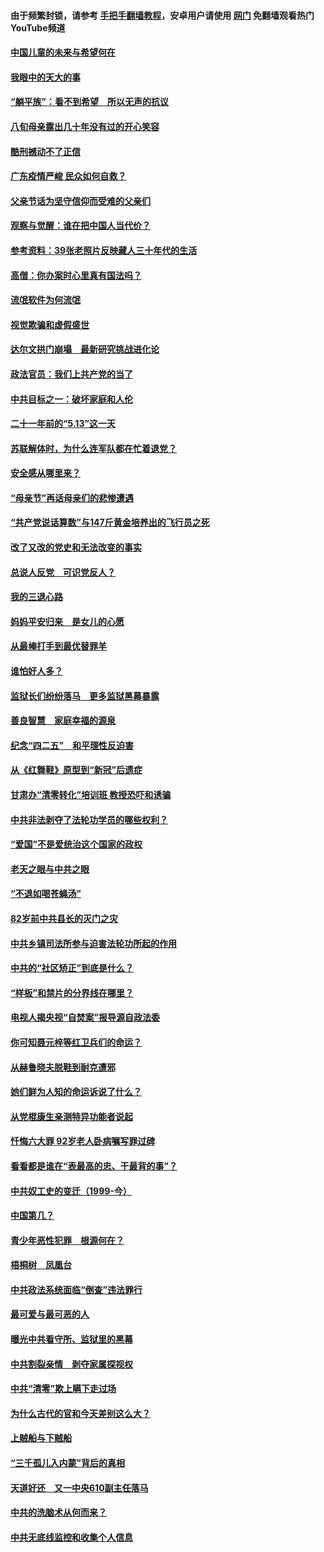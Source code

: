 #### 由于频繁封锁，请参考 [手把手翻墙教程](https://github.com/gfw-breaker/guides/wiki/)，安卓用户请使用 [网门](https://github.com/gfw-breaker/nogfw/blob/master/dl.md?t=07060501) 免翻墙观看热门YouTube频道 

#### [中国儿童的未来与希望何在](../pages/19/427680.md?t=07060501) 

#### [我眼中的天大的事](../pages/19/427619.md?t=07060501) 

#### [“躺平族”：看不到希望　所以无声的抗议](../pages/19/427464.md?t=07060501) 

#### [八旬母亲露出几十年没有过的开心笑容](../pages/19/427429.md?t=07060501) 

#### [酷刑撼动不了正信](../pages/19/427414.md?t=07060501) 

#### [广东疫情严峻 民众如何自救？](../pages/19/427311.md?t=07060501) 

#### [父亲节话为坚守信仰而受难的父亲们](../pages/19/427033.md?t=07060501) 

#### [观察与觉醒：谁在把中国人当代价？](../pages/19/426987.md?t=07060501) 

#### [参考资料：39张老照片反映藏人三十年代的生活](../pages/19/426471.md?t=07060501) 

#### [高僧：你办案时心里真有国法吗？](../pages/19/426530.md?t=07060501) 

#### [流氓软件为何流氓](../pages/19/426531.md?t=07060501) 

#### [视觉欺骗和虚假盛世](../pages/19/426443.md?t=07060501) 

#### [达尔文拱门崩塌　最新研究挑战进化论](../pages/19/426009.md?t=07060501) 

#### [政法官员：我们上共产党的当了](../pages/19/425351.md?t=07060501) 

#### [中共目标之一：破坏家庭和人伦](../pages/19/424454.md?t=07060501) 

#### [二十一年前的“5.13”这一天](../pages/19/424814.md?t=07060501) 

#### [苏联解体时，为什么连军队都在忙着退党？](../pages/19/424335.md?t=07060501) 

#### [安全感从哪里来？](../pages/19/424336.md?t=07060501) 

#### [“母亲节”再话母亲们的悲惨遭遇](../pages/19/424234.md?t=07060501) 

#### [“共产党说话算数”与147斤黄金培养出的飞行员之死](../pages/19/424115.md?t=07060501) 

#### [改了又改的党史和无法改变的事实](../pages/19/424037.md?t=07060501) 

#### [总说人反党　可识党反人？](../pages/19/423820.md?t=07060501) 

#### [我的三退心路](../pages/19/423876.md?t=07060501) 

#### [妈妈平安归来　是女儿的心愿](../pages/19/423947.md?t=07060501) 

#### [从最棒打手到最优替罪羊](../pages/19/423819.md?t=07060501) 

#### [谁怕好人多？](../pages/19/423774.md?t=07060501) 

#### [监狱长们纷纷落马　更多监狱黑幕暴露](../pages/19/423787.md?t=07060501) 

#### [善良智慧　家庭幸福的源泉](../pages/19/423632.md?t=07060501) 

#### [纪念“四二五”　和平理性反迫害](../pages/19/423660.md?t=07060501) 

#### [从《红舞鞋》原型到“新冠”后遗症](../pages/19/423509.md?t=07060501) 

#### [甘肃办“清零转化”培训班 教授恐吓和诱骗](../pages/19/423498.md?t=07060501) 

#### [中共非法剥夺了法轮功学员的哪些权利？](../pages/19/423392.md?t=07060501) 

#### [“爱国”不是爱统治这个国家的政权](../pages/19/423029.md?t=07060501) 

#### [老天之眼与中共之眼](../pages/19/423378.md?t=07060501) 

#### [“不退如喝苍蝇汤”](../pages/19/423287.md?t=07060501) 

#### [82岁前中共县长的灭门之灾](../pages/19/423055.md?t=07060501) 

#### [中共乡镇司法所参与迫害法轮功所起的作用](../pages/19/423064.md?t=07060501) 

#### [中共的“社区矫正”到底是什么？](../pages/19/422870.md?t=07060501) 

#### [“样板”和禁片的分界线在哪里？](../pages/19/422704.md?t=07060501) 

#### [电视人揭央视“自焚案”报导源自政法委](../pages/19/422770.md?t=07060501) 

#### [你可知聂元梓等红卫兵们的命运？](../pages/19/422848.md?t=07060501) 

#### [从赫鲁晓夫脱鞋到耐克遭邪](../pages/19/422826.md?t=07060501) 

#### [她们鲜为人知的命运诉说了什么？](../pages/19/422754.md?t=07060501) 

#### [从党棍康生亲测特异功能者说起](../pages/19/422657.md?t=07060501) 

#### [忏悔六大罪 92岁老人卧病嘱写罪过碑](../pages/19/422750.md?t=07060501) 

#### [看看都是谁在“表最高的忠、干最背的事”？](../pages/19/422703.md?t=07060501) 

#### [中共奴工史的变迁（1999-今）](../pages/19/422656.md?t=07060501) 

#### [中国第几？](../pages/19/422496.md?t=07060501) 

#### [青少年恶性犯罪　根源何在？](../pages/19/422449.md?t=07060501) 

#### [梧桐树　凤凰台](../pages/19/422442.md?t=07060501) 

#### [中共政法系统面临“倒查”违法罪行](../pages/19/422497.md?t=07060501) 

#### [最可爱与最可恶的人](../pages/19/422448.md?t=07060501) 

#### [曝光中共看守所、监狱里的黑幕](../pages/19/422390.md?t=07060501) 

#### [中共割裂亲情　剥夺家属探视权](../pages/19/422364.md?t=07060501) 

#### [中共“清零”欺上瞒下走过场](../pages/19/422306.md?t=07060501) 

#### [为什么古代的官和今天差别这么大？](../pages/19/422228.md?t=07060501) 

#### [上贼船与下贼船](../pages/19/422276.md?t=07060501) 

#### [“三千孤儿入内蒙”背后的真相](../pages/19/422229.md?t=07060501) 

#### [天道好还　又一中央610副主任落马](../pages/19/422155.md?t=07060501) 

#### [中共的洗脑术从何而来？](../pages/19/422154.md?t=07060501) 

#### [中共无底线监控和收集个人信息](../pages/19/422039.md?t=07060501) 

